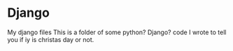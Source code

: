 # Django
My django files
This is a folder of some python? Django? code I wrote to tell you if iy is christas day or not.
